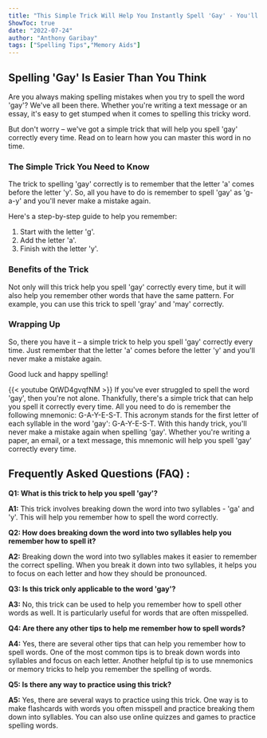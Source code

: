 ```yaml
---
title: "This Simple Trick Will Help You Instantly Spell 'Gay' - You'll Never Make a Mistake Again!"
ShowToc: true 
date: "2022-07-24"
author: "Anthony Garibay" 
tags: ["Spelling Tips","Memory Aids"]
---
```

## Spelling 'Gay' Is Easier Than You Think 

Are you always making spelling mistakes when you try to spell the word 'gay'? We've all been there. Whether you're writing a text message or an essay, it's easy to get stumped when it comes to spelling this tricky word.

But don't worry – we've got a simple trick that will help you spell 'gay' correctly every time. Read on to learn how you can master this word in no time.

### The Simple Trick You Need to Know 

The trick to spelling 'gay' correctly is to remember that the letter 'a' comes before the letter 'y'. So, all you have to do is remember to spell 'gay' as 'g-a-y' and you'll never make a mistake again.

Here's a step-by-step guide to help you remember:

1. Start with the letter 'g'.
2. Add the letter 'a'.
3. Finish with the letter 'y'.

### Benefits of the Trick 

Not only will this trick help you spell 'gay' correctly every time, but it will also help you remember other words that have the same pattern. For example, you can use this trick to spell 'gray' and 'may' correctly.

### Wrapping Up

So, there you have it – a simple trick to help you spell 'gay' correctly every time. Just remember that the letter 'a' comes before the letter 'y' and you'll never make a mistake again.

Good luck and happy spelling!

{{< youtube QtWD4gvqfNM >}} 
If you've ever struggled to spell the word 'gay', then you're not alone. Thankfully, there's a simple trick that can help you spell it correctly every time. All you need to do is remember the following mnemonic: G-A-Y-E-S-T. This acronym stands for the first letter of each syllable in the word 'gay': G-A-Y-E-S-T. With this handy trick, you'll never make a mistake again when spelling 'gay'. Whether you're writing a paper, an email, or a text message, this mnemonic will help you spell 'gay' correctly every time.

## Frequently Asked Questions (FAQ) :
**Q1: What is this trick to help you spell 'gay'?**

**A1:** This trick involves breaking down the word into two syllables - 'ga' and 'y'. This will help you remember how to spell the word correctly. 

**Q2: How does breaking down the word into two syllables help you remember how to spell it?**

**A2:** Breaking down the word into two syllables makes it easier to remember the correct spelling. When you break it down into two syllables, it helps you to focus on each letter and how they should be pronounced. 

**Q3: Is this trick only applicable to the word 'gay'?**

**A3:** No, this trick can be used to help you remember how to spell other words as well. It is particularly useful for words that are often misspelled. 

**Q4: Are there any other tips to help me remember how to spell words?**

**A4:** Yes, there are several other tips that can help you remember how to spell words. One of the most common tips is to break down words into syllables and focus on each letter. Another helpful tip is to use mnemonics or memory tricks to help you remember the spelling of words. 

**Q5: Is there any way to practice using this trick?**

**A5:** Yes, there are several ways to practice using this trick. One way is to make flashcards with words you often misspell and practice breaking them down into syllables. You can also use online quizzes and games to practice spelling words.





